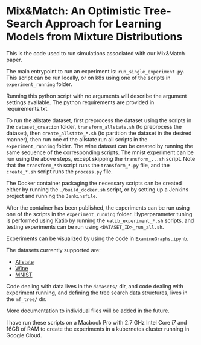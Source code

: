 # Mix&Match: An Optimistic Tree-Search Approach for Learning Models from Mixture Distributions

This is the code used to run simulations associated with our Mix&Match paper.

The main entrypoint to run an experiment is:
`run_single_experiment.py`. This script can be run locally,
or on k8s using one of the scripts in `experiment_running` folder.

Running this python script with no arguments will describe the argument
settings available. The python requirements are provided in requirements.txt.

To run the allstate dataset, first preprocess the dataset using the scripts in the
`dataset_creation` folder,
`transform_allstate.sh` (to preprocess the dataset), then `create_allstate_*.sh`
 (to partition the dataset in the desired manner),
then run one of the allstate run all scripts in the `experiment_running`
folder.
 The wine dataset can be created by running the same sequence of 
the corresponding scripts.  The mnist experiment can be run using the above
steps, except skipping the `transform_...sh` script. 
Note that the `transform_*sh` script runs the `transform_*.py` file, and the
`create_*.sh` script runs the `process.py` file.

The Docker container packaging the necessary scripts can be created
either by running the `./build_docker.sh` script, or by setting up a Jenkins
project and running the `Jenkinsfile`.

After the container has been published, the experiments can be run using one
of the scripts in the `experiment_running` folder.  Hyperparameter tuning
is performed using [Katib](https://github.com/kubeflow/katib) by running the
`katib_experiment_*.sh` scripts,
and testing experiments can be run using `<DATASET_ID>_run_all.sh`.

Experiments can be visualized by using the code in `ExamineGraphs.ipynb`.

The datasets currently supported are:
- [Allstate](https://www.kaggle.com/c/allstate-purchase-prediction-challenge/data)
- [Wine](https://www.kaggle.com/dbahri/wine-ratings)
- [MNIST](https://pytorch.org/docs/stable/_modules/torchvision/datasets/mnist.html)

Code dealing with data lives in the `datasets/` dir, and code dealing with
experiment running, and defining the tree search data structures, lives in
the `mf_tree/` dir.

More documentation to individual files will be added in the future.

I have run these scripts on a Macbook Pro with 
2.7 GHz Intel Core i7 and 16GB of RAM to create the experiments in a kubernetes cluster
running in Google Cloud.